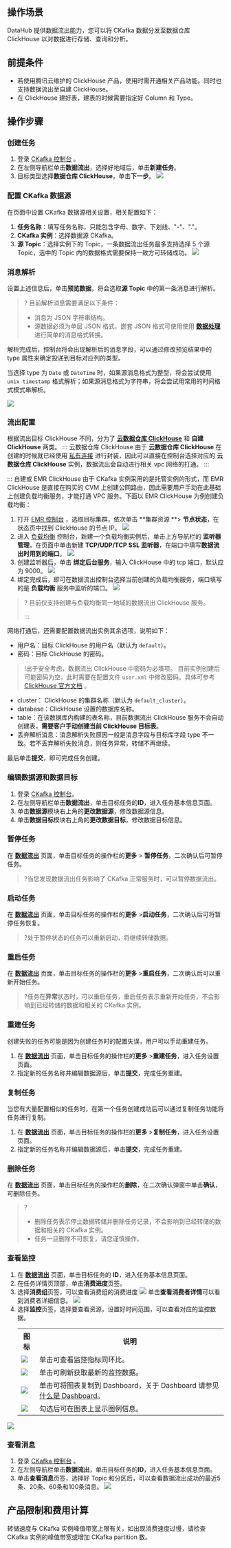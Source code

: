 ## 操作场景

DataHub 提供数据流出能力，您可以将 CKafka 数据分发至数据仓库 ClickHouse 以对数据进行存储、查询和分析。

## 前提条件

- 若使用腾讯云维护的 ClickHouse 产品，使用时需开通相关产品功能。同时也支持数据流出至自建 ClickHouse。
- 在 ClickHouse 建好表，建表的时候需要指定好 Column 和 Type。

## 操作步骤

### 创建任务

1. 登录 [CKafka 控制台](https://console.cloud.tencent.com/ckafka) 。
2. 在左侧导航栏单击**数据流出**，选择好地域后，单击**新建任务**。
3. 目标类型选择**数据仓库 ClickHouse**，单击**下一步**。
   ![](https://qcloudimg.tencent-cloud.cn/raw/82bb96178c91d07ee827fcc7644d10c8.png)

### 配置 CKafka 数据源
在页面中设置 CKafka 数据源相关设置，相关配置如下：
1. **任务名称**：填写任务名称，只能包含字母、数字、下划线、"-"、"."。
2. **CKafka 实例**：选择数据源 CKafka。
3. **源 Topic**：选择实例下的 Topic，一条数据流出任务最多支持选择 5 个源 Topic，选中的 Topic 内的数据格式需要保持一致方可转储成功。
![](https://qcloudimg.tencent-cloud.cn/raw/b36ce774a8c959fd020af785372c029f.png)

### 消息解析
设置上述信息后，单击**预览数据**，将会选取**源 Topic** 中的第一条消息进行解析。
>? 目前解析消息需要满足以下条件：
>- 消息为 JSON 字符串结构。
>- 源数据必须为单层 JSON 格式，嵌套 JSON 格式可使用使用 [**数据处理**](https://console.cloud.tencent.com/ckafka/datahub-process) 进行简单的消息格式转换。 
>

解析完成后，控制台将会出现解析后的消息字段，可以通过修改预览结果中的 type 属性来确定投递到目标对应列的类型。

当选择 type 为 `Date` 或 `DateTime` 时，如果源消息格式为整型，将会尝试使用 `unix timestamp` 格式解析；如果源消息格式为字符串，将会尝试用常用的时间格式模式串解析。

![](https://qcloudimg.tencent-cloud.cn/raw/4c238e5b241311845b9f92dacb39ef91.png)

### 流出配置

根据流出目标 ClickHouse 不同，分为了 [**云数据仓库 ClickHouse**](https://console.cloud.tencent.com/cdwch) 和 **自建 ClickHouse** 两类。
<dx-tabs>
::: 云数据仓库 ClickHouse [](id:UseCDWClickHouseSink)
由于 **云数据仓库 ClickHouse** 在创建的时候就已经使用 [私有连接](https://cloud.tencent.com/document/product/1451) 进行封装，因此可以直接在控制台选择对应的 **云数据仓库 ClickHouse** 实例，数据流出会自动进行相关 vpc 网络的打通。
:::

::: 自建或 EMR ClickHouse [](id:UseSelfHostOrEMRClickHouseSink)
由于 CKafka 实例采用的是托管实例的形式，而 EMR ClickHouse 是直接在购买的 CVM 上创建公网路由，因此需要用户手动在此基础上创建负载均衡服务，才能打通 VPC 服务。下面以 EMR ClickHouse 为例创建负载均衡：

1. 打开 [EMR 控制台](https://console.cloud.tencent.com/emr) ，选取目标集群，依次单击 **集群资源 **> **节点状态**，在状态页中找到 ClickHouse 的节点 IP。
   ![](https://qcloudimg.tencent-cloud.cn/raw/a792fb123945f309ca7976c2d3407e8f.png)
2. 进入 [负载均衡](https://console.cloud.tencent.com/clb) 控制台，新建一个负载均衡实例后，单击上方导航栏的 **监听器管理**，在页面中单击新建 **TCP/UDP/TCP SSL 监听器**，在端口中填写**数据流出时用到的端口**。
   ![](https://qcloudimg.tencent-cloud.cn/raw/deed1841b54ea9ddd1a5c445376bf8b2.png)
3. 创建监听器后，单击 **绑定后台服务**，输入 ClickHouse 中的 tcp 端口，默认应为 9000。
   ![](https://qcloudimg.tencent-cloud.cn/raw/061b99c166695feda5e0d43119b6f8ad.png)
4. 绑定完成后，即可在数据流出控制台选择当前创建的负载均衡服务，端口填写的是 **负载均衡** 服务中监听的端口。
   ![](https://qcloudimg.tencent-cloud.cn/raw/d366e0030fc7de3231443e8481c0c322.png)

>? 目前仅支持创建与负载均衡同一地域的数据流出 ClickHouse 服务。
>
>:::
></dx-tabs>

网络打通后，还需要配置数据流出实例其余选项，说明如下：
- 用户名：目标 ClickHouse 的用户名（默认为 `default`）。
- 密码：目标 ClickHouse 的密码。
>!出于安全考虑，数据流出 ClickHouse 中密码为必填项。
>目前实例创建后可能密码为空，此时需要在配置文件 `user.xml` 中修改密码。具体可参考 [ClickHouse 官方文档](https://clickhouse.com/docs/en/operations/settings/settings-users/) 。 
- cluster： ClickHouse 的集群名称（默认为 `default_cluster`）。
- database：ClickHouse 设置的数据库名称。
- table：在该数据库内构建的表名称，目前数据流出 ClickHouse 服务不会自动创建表，**需要客户手动创建当前 ClickHouse 目标表**。
- 丢弃解析消息：消息解析失败原因一般是消息字段与目标库字段 type 不一致。若不丢弃解析失败消息，则任务异常，转储不再继续。

最后单击**提交**，即可完成任务创建。

### 编辑数据源和数据目标

1. 登录 [CKafka 控制台](https://console.cloud.tencent.com/ckafka)。
2. 在左侧导航栏单击**数据流出**，单击目标任务的**ID**，进入任务基本信息页面。
3. 单击**数据源**模块右上角的**更改数据源**，修改数据源信息。
4. 单击**数据目标**模块右上角的**更改数据目标**，修改数据目标信息。



### 暂停任务

在 **[数据流出](https://console.cloud.tencent.com/ckafka/datahub-sink)** 页面，单击目标任务的操作栏的**更多** > **暂停任务**，二次确认后可暂停任务。

> ?当您发现数据流出任务影响了 CKafka 正常服务时，可以暂停数据流出。

### 启动任务

在 **[数据流出](https://console.cloud.tencent.com/ckafka/datahub-sink)** 页面，单击目标任务的操作栏的**更多** >**启动任务**，二次确认后可将暂停任务恢复。

>?处于暂停状态的任务可以重新启动，将继续转储数据。

### 重启任务

在 **[数据流出](https://console.cloud.tencent.com/ckafka/datahub-sink)** 页面，单击目标任务的操作栏的**更多** >**重启任务**，二次确认后可以重新开始任务。

> ?任务在**异常**状态时，可以重启任务，重启任务表示重新开始任务，不会影响到已经转储的数据和相关的 CKafka 实例。

### 重建任务

创建失败的任务可能是因为创建任务时的配置失误，用户可以手动重建任务。

1. 在 **[数据流出](https://console.cloud.tencent.com/ckafka/datahub-sink)** 页面，单击目标任务的操作栏的**更多** >**重建任务**，进入任务设置页面。
2. 指定新的任务名称并编辑数据源后，单击**提交**，完成任务重建。

### 复制任务

当您有大量配置相似的任务时，在第一个任务创建成功后可以通过复制任务功能将任务进行复制。

1. 在 **[数据流出](https://console.cloud.tencent.com/ckafka/datahub-sink)** 页面，单击目标任务的操作栏的**更多** >**复制任务**，进入任务设置页面。
2. 指定新的任务名称并编辑数据源后，单击**提交**，完成任务重建。

### 删除任务

在  **[数据流出](https://console.cloud.tencent.com/ckafka/datahub-sink)** 页面，单击目标任务的操作栏的**删除**，在二次确认弹窗中单击**确认**，可删除任务。

> ?
>
> - 删除任务表示停止数据转储并删除任务记录，不会影响到已经转储的数据和相关的 CKafka 实例。
> - 任务一旦删除不可恢复，请您谨慎操作。



### 查看监控

1. 在  **[数据流出](https://console.cloud.tencent.com/ckafka/datahub-sink)** 页面，单击目标任务的 **ID**，进入任务基本信息页面。
2. 在任务详情页顶部，单击**消费进度**页签。
3. 选择**消费组**页签，可以查看消费组的消费进度
   ![](https://qcloudimg.tencent-cloud.cn/raw/6372df04909894e93d50eeaa0e475890.png)
   单击**查看消费者详情**可以看到消费者详细信息。
![](https://qcloudimg.tencent-cloud.cn/raw/10e2deac63c70b087d59b176180da325.png)
4. 选择**监控**页签，选择要查看资源，设置好时间范围，可以查看对应的监控数据。
   <table>
       <tr>
           <th>图标</th>
           <th>说明</th>
       </tr>
       <tr>
           <td><img src ="https://main.qcloudimg.com/raw/9ba57bbd3b8ef3efc4f687d63d27a46d.png" style ="margin:0"></td>
           <td>单击可查看监控指标同环比。</td>
       </tr>
       <tr>
           <td><img src ="https://main.qcloudimg.com/raw/34bdbdbdabb7b5720bf17d78c636a4ad.png" style ="margin:0"></td>
           <td>单击可刷新获取最新的监控数据。</td>
       </tr>
       <tr>
           <td><img src ="https://main.qcloudimg.com/raw/8f2bf7f4df9ddd959f0ecb69fdda8e4c.png" style ="margin:0"></td>
           <td>单击可将图表复制到 Dashboard，关于 Dashboard 请参见 <a href="https://cloud.tencent.com/document/product/248/47161">什么是 Dashboard</a>。</td>
       </tr>
       <tr>
           <td><img src ="https://main.qcloudimg.com/raw/af20129df7be46f33ab7d3598f6e9213.png" style ="margin:0"></td>
           <td>勾选后可在图表上显示图例信息。</td>
       </tr>
   </table>



![](https://qcloudimg.tencent-cloud.cn/raw/e2e949188acb6fd154e6a682173bb039.png)



### 查看消息

1. 登录 [CKafka 控制台](https://console.cloud.tencent.com/ckafka) 。
2. 在左侧导航栏单击**数据流出**，单击目标任务的**ID**，进入任务基本信息页面。
3. 单击**查看消息**页签，选择好 Topic 和分区后，可以查看数据流出成功的最近5条、20条、60条和100条消息。
   ![](https://qcloudimg.tencent-cloud.cn/raw/171fd12cb463579aec77a1702cbcf988.png)

## 产品限制和费用计算

转储速度与 CKafka 实例峰值带宽上限有关，如出现消费速度过慢，请检查 CKafka 实例的峰值带宽或增加 CKafka partition 数。
